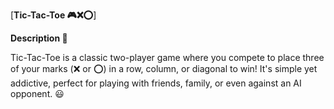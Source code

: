 [**Tic-Tac-Toe 🎮❌⭕**]

**Description 📜**

Tic-Tac-Toe is a classic two-player game where you compete to place three of your marks (❌ or ⭕) in a row, column, or diagonal to win! It's simple yet addictive, perfect for playing with friends, family, or even against an AI opponent. 😃

